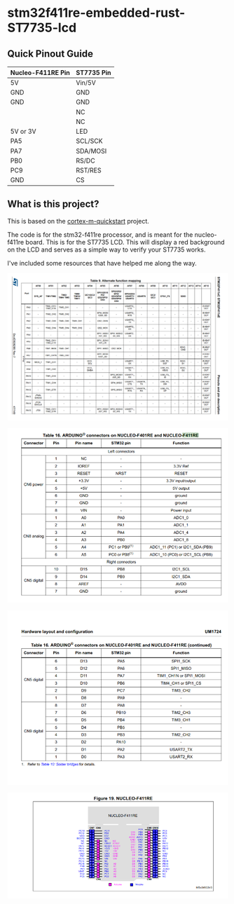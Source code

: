 # stm32f411re-embedded-rust-ST7735-lcd

Quick Pinout Guide
------

| Nucleo-F411RE Pin | ST7735 Pin  |
|-------------------|-------------|
| 5V                | Vin/5V      |
| GND               | GND         |
| GND               | GND         |
|                   | NC          |
|                   | NC          |
| 5V or 3V          | LED         |
| PA5               | SCL/SCK     |
| PA7               | SDA/MOSI    |
| PB0               | RS/DC       |
| PC9               | RST/RES     |
| GND               | CS          |

What is this project?
------

This is based on the [cortex-m-quickstart](https://github.com/rust-embedded/cortex-m-quickstart) project.

The code is for the stm32-f411re processor, and is meant for the nucleo-f411re board. This is for the ST7735 LCD. This will display a red background on the LCD and serves as a simple way to verify your ST7735 works. 

I've included some resources that have helped me along the way.

![Nucleo F411RE Mappings](/alternate-function-mappings-p1.png)

![Arduino Connectors Part 1](/arduino-connectors-p1.png)

![Arduino Connectors Part 2](/arduino-connectors-p2.png)

![Nucleo F411RE Mappings](/nucleo-f411re-mappings.png)
